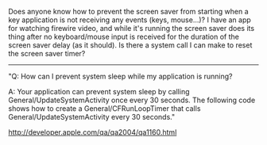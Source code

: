 Does anyone know how to prevent the screen saver from starting when a key application is not receiving any events (keys, mouse...)? I have an app for watching firewire video, and while it's running the screen saver does its thing after no keyboard/mouse input is received for the duration of the screen saver delay (as it should). Is there a system call I can make to reset the screen saver timer?

----

"Q: How can I prevent system sleep while my application is running?

A: Your application can prevent system sleep by calling General/UpdateSystemActivity once every 30 seconds. The following code shows how to create a General/CFRunLoopTimer that calls General/UpdateSystemActivity every 30 seconds."

http://developer.apple.com/qa/qa2004/qa1160.html